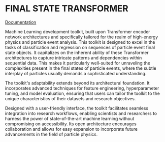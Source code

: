 # FINAL STATE TRANSFORMER

[Documentation](https://github.com/dev-geof/final-state-transformer/docs/index.html)

Machine Learning development toolkit, built upon Transformer encoder network architectures and specifically tailored for the realm of high-energy physics and particle event analysis. This toolkit is designed to excel in the tasks of classification and regression on sequences of particle event final state objects. It capitalizes on the inherent ability of these Transformer architectures to capture intricate patterns and dependencies within sequential data. This makes it particularly well-suited for unraveling the complexities present in the final states of particle events, where the subtle interplay of particles usually demands a sophisticated understanding.

The toolkit's adaptability extends beyond its architectural foundation. It incorporates advanced techniques for feature engineering, hyperparameter tuning, and model evaluation, ensuring that users can tailor the toolkit to the unique characteristics of their datasets and research objectives.

Designed with a user-friendly interface, the toolkit facilitates seamless integration into research workflows, enabling scientists and researchers to harness the power of state-of-the-art machine learning without compromising on accessibility. Its open architecture encourages collaboration and allows for easy expansion to incorporate future advancements in the field of particle physics.

